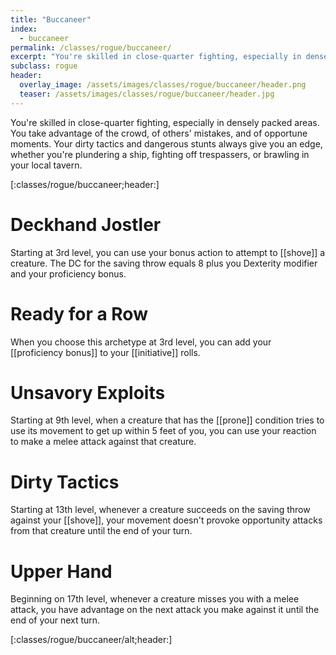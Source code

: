 ```yaml
---
title: "Buccaneer"
index: 
  - buccaneer
permalink: /classes/rogue/buccaneer/
excerpt: "You're skilled in close-quarter fighting, especially in densely packed areas. You take advantage of the crowd, of others' mistakes, and of opportune moments."
subclass: rogue
header:
  overlay_image: /assets/images/classes/rogue/buccaneer/header.png
  teaser: /assets/images/classes/rogue/buccaneer/header.jpg
---
```

You're skilled in close-quarter fighting, especially in densely packed areas. You take advantage of the crowd, of others' mistakes, and of opportune moments. Your dirty tactics and dangerous stunts always give you an edge, whether you're plundering a ship, fighting off trespassers, or brawling in your local tavern.

[:classes/rogue/buccaneer;header:]

# Deckhand Jostler
Starting at 3rd level, you can use your bonus action to attempt to [[shove]] a creature. The DC for the saving throw equals 8 plus you Dexterity modifier and your proficiency bonus.

# Ready for a Row
When you choose this archetype at 3rd level, you can add your [[proficiency bonus]] to your [[initiative]] rolls.

# Unsavory Exploits
Starting at 9th level, when a creature that has the [[prone]] condition tries to use its movement to get up within 5 feet of you, you can use your reaction to make a melee attack against that creature. 

# Dirty Tactics
Starting at 13th level, whenever a creature succeeds on the saving throw against your [[shove]], your movement doesn't provoke opportunity attacks from that creature until the end of your turn.

# Upper Hand
Beginning on 17th level, whenever a creature misses you with a melee attack, you have advantage on the next attack you make against it until the end of your next turn.

[:classes/rogue/buccaneer/alt;header:]
